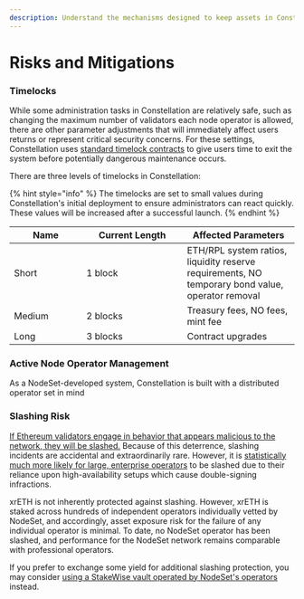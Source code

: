 ```yaml
---
description: Understand the mechanisms designed to keep assets in Constellation safe
---
```


# Risks and Mitigations

### **Timelocks**&#x20;

While some administration tasks in Constellation are relatively safe, such as changing the maximum number of validators each node operator is allowed, there are other parameter adjustments that will immediately affect users returns or represent critical security concerns. For these settings, Constellation uses [standard timelock contracts](https://docs.openzeppelin.com/contracts/4.x/api/governance#TimelockController) to give users time to exit the system before potentially dangerous maintenance occurs.&#x20;

There are three levels of timelocks in Constellation:

{% hint style="info" %}
The timelocks are set to small values during Constellation's initial deployment to ensure administrators can react quickly. These values will be increased after a successful launch.
{% endhint %}

<table><thead><tr><th width="112">Name</th><th width="162">Current Length</th><th>Affected Parameters</th></tr></thead><tbody><tr><td>Short</td><td>1 block</td><td>ETH/RPL system ratios, liquidity reserve requirements, NO temporary bond value, operator removal</td></tr><tr><td>Medium</td><td>2 blocks</td><td>Treasury fees, NO fees, mint fee</td></tr><tr><td>Long</td><td>3 blocks</td><td>Contract upgrades</td></tr></tbody></table>

### Active Node Operator Management

As a NodeSet-developed system, Constellation is built with a distributed operator set in mind

### **Slashing Risk**

[If Ethereum validators engage in behavior that appears malicious to the network, they will be slashed.](https://ethereum.org/en/developers/docs/consensus-mechanisms/pos/rewards-and-penalties/) Because of this deterrence, slashing incidents are accidental and extraordinarily rare. However, it is [statistically much more likely for large, enterprise operators](https://blog.lido.fi/category/postmortem/) to be slashed due to their reliance upon high-availability setups which cause double-signing infractions.

xrETH is not inherently protected against slashing. However, xrETH is staked across hundreds of independent operators individually vetted by NodeSet, and accordingly, asset exposure risk for the failure of any individual operator is minimal. To date, no NodeSet operator has been slashed, and performance for the NodeSet network remains comparable with professional operators.

If you prefer to exchange some yield for additional slashing protection, you may consider [using a StakeWise vault operated by NodeSet's operators](broken-reference) instead.
